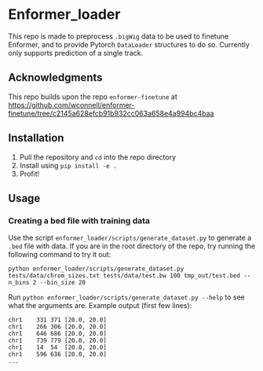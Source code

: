 # Enformer_loader

This repo is made to preprocess `.bigWig` data to be used to finetune Enformer, and to provide Pytorch `DataLoader` structures to do so. Currently only supports prediction of a single track.

## Acknowledgments
This repo builds upon the repo `enformer-finetune` at https://github.com/wconnell/enformer-finetune/tree/c2145a628efcb91b932cc063a658e4a994bc4baa

## Installation
1. Pull the repository and `cd` into the repo directory
2. Install using `pip install -e .`
3. Profit!

## Usage

### Creating a bed file with training data
Use the script `enformer_loader/scripts/generate_dataset.py` to generate a `.bed` file with data. 
If you are in the root directory of the repo, try running the following command to try it out:
```
python enformer_loader/scripts/generate_dataset.py tests/data/chrom_sizes.txt tests/data/test.bw 100 tmp_out/test.bed --n_bins 2 --bin_size 20
```
Run `python enformer_loader/scripts/generate_dataset.py --help` to see what the arguments are.
Example output (first few lines):
```
chr1	331	371	[20.0, 20.0]
chr1	266	306	[20.0, 20.0]
chr1	646	686	[20.0, 20.0]
chr1	739	779	[20.0, 20.0]
chr1	14	54	[20.0, 20.0]
chr1	596	636	[20.0, 20.0]
...
```


